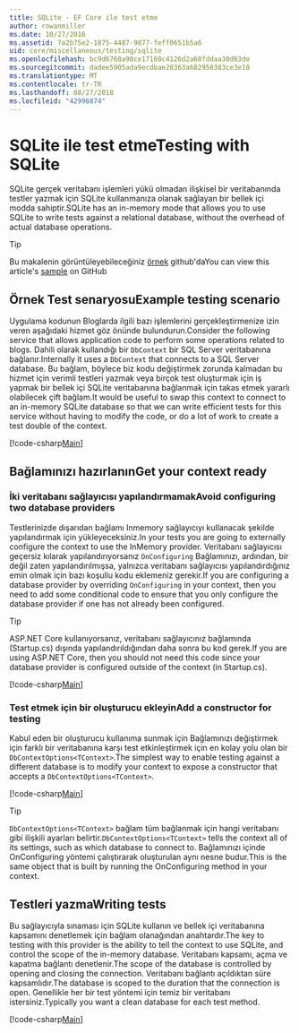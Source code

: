 ```yaml
---
title: SQLite - EF Core ile test etme
author: rowanmiller
ms.date: 10/27/2016
ms.assetid: 7a2b75e2-1875-4487-9877-feff0651b5a6
uid: core/miscellaneous/testing/sqlite
ms.openlocfilehash: bc9d6768a90ce17160c4126d2a68fddaa30d63de
ms.sourcegitcommit: dadee5905ada9ecdbae28363a682950383ce3e10
ms.translationtype: MT
ms.contentlocale: tr-TR
ms.lasthandoff: 08/27/2018
ms.locfileid: "42996874"
---
```

# <a name="testing-with-sqlite"></a><span data-ttu-id="6b460-102">SQLite ile test etme</span><span class="sxs-lookup"><span data-stu-id="6b460-102">Testing with SQLite</span></span>

<span data-ttu-id="6b460-103">SQLite gerçek veritabanı işlemleri yükü olmadan ilişkisel bir veritabanında testler yazmak için SQLite kullanmanıza olanak sağlayan bir bellek içi modda sahiptir.</span><span class="sxs-lookup"><span data-stu-id="6b460-103">SQLite has an in-memory mode that allows you to use SQLite to write tests against a relational database, without the overhead of actual database operations.</span></span>

> [!TIP]  
> <span data-ttu-id="6b460-104">Bu makalenin görüntüleyebileceğiniz [örnek](https://github.com/aspnet/EntityFramework.Docs/tree/master/samples/core/Miscellaneous/Testing) github'da</span><span class="sxs-lookup"><span data-stu-id="6b460-104">You can view this article's [sample](https://github.com/aspnet/EntityFramework.Docs/tree/master/samples/core/Miscellaneous/Testing) on GitHub</span></span>

## <a name="example-testing-scenario"></a><span data-ttu-id="6b460-105">Örnek Test senaryosu</span><span class="sxs-lookup"><span data-stu-id="6b460-105">Example testing scenario</span></span>

<span data-ttu-id="6b460-106">Uygulama kodunun Bloglarda ilgili bazı işlemlerini gerçekleştirmenize izin veren aşağıdaki hizmet göz önünde bulundurun.</span><span class="sxs-lookup"><span data-stu-id="6b460-106">Consider the following service that allows application code to perform some operations related to blogs.</span></span> <span data-ttu-id="6b460-107">Dahili olarak kullandığı bir `DbContext` bir SQL Server veritabanına bağlanır.</span><span class="sxs-lookup"><span data-stu-id="6b460-107">Internally it uses a `DbContext` that connects to a SQL Server database.</span></span> <span data-ttu-id="6b460-108">Bu bağlam, böylece biz kodu değiştirmek zorunda kalmadan bu hizmet için verimli testleri yazmak veya birçok test oluşturmak için iş yapmak bir bellek içi SQLite veritabanına bağlanmak için takas etmek yararlı olabilecek çift bağlam.</span><span class="sxs-lookup"><span data-stu-id="6b460-108">It would be useful to swap this context to connect to an in-memory SQLite database so that we can write efficient tests for this service without having to modify the code, or do a lot of work to create a test double of the context.</span></span>

[!code-csharp[Main](../../../../samples/core/Miscellaneous/Testing/BusinessLogic/BlogService.cs)]

## <a name="get-your-context-ready"></a><span data-ttu-id="6b460-109">Bağlamınızı hazırlanın</span><span class="sxs-lookup"><span data-stu-id="6b460-109">Get your context ready</span></span>

### <a name="avoid-configuring-two-database-providers"></a><span data-ttu-id="6b460-110">İki veritabanı sağlayıcısı yapılandırmamak</span><span class="sxs-lookup"><span data-stu-id="6b460-110">Avoid configuring two database providers</span></span>

<span data-ttu-id="6b460-111">Testlerinizde dışarıdan bağlamı Inmemory sağlayıcıyı kullanacak şekilde yapılandırmak için yükleyeceksiniz.</span><span class="sxs-lookup"><span data-stu-id="6b460-111">In your tests you are going to externally configure the context to use the InMemory provider.</span></span> <span data-ttu-id="6b460-112">Veritabanı sağlayıcısı geçersiz kılarak yapılandırıyorsanız `OnConfiguring` Bağlamınızı, ardından, bir değil zaten yapılandırılmışsa, yalnızca veritabanı sağlayıcısı yapılandırdığınız emin olmak için bazı koşullu kodu eklemeniz gerekir.</span><span class="sxs-lookup"><span data-stu-id="6b460-112">If you are configuring a database provider by overriding `OnConfiguring` in your context, then you need to add some conditional code to ensure that you only configure the database provider if one has not already been configured.</span></span>

> [!TIP]  
> <span data-ttu-id="6b460-113">ASP.NET Core kullanıyorsanız, veritabanı sağlayıcınız bağlamında (Startup.cs) dışında yapılandırıldığından daha sonra bu kod gerek.</span><span class="sxs-lookup"><span data-stu-id="6b460-113">If you are using ASP.NET Core, then you should not need this code since your database provider is configured outside of the context (in Startup.cs).</span></span>

[!code-csharp[Main](../../../../samples/core/Miscellaneous/Testing/BusinessLogic/BloggingContext.cs#OnConfiguring)]

### <a name="add-a-constructor-for-testing"></a><span data-ttu-id="6b460-114">Test etmek için bir oluşturucu ekleyin</span><span class="sxs-lookup"><span data-stu-id="6b460-114">Add a constructor for testing</span></span>

<span data-ttu-id="6b460-115">Kabul eden bir oluşturucu kullanıma sunmak için Bağlamınızı değiştirmek için farklı bir veritabanına karşı test etkinleştirmek için en kolay yolu olan bir `DbContextOptions<TContext>`.</span><span class="sxs-lookup"><span data-stu-id="6b460-115">The simplest way to enable testing against a different database is to modify your context to expose a constructor that accepts a `DbContextOptions<TContext>`.</span></span>

[!code-csharp[Main](../../../../samples/core/Miscellaneous/Testing/BusinessLogic/BloggingContext.cs#Constructors)]

> [!TIP]  
> <span data-ttu-id="6b460-116">`DbContextOptions<TContext>` bağlam tüm bağlanmak için hangi veritabanı gibi ilişkili ayarları belirtir.</span><span class="sxs-lookup"><span data-stu-id="6b460-116">`DbContextOptions<TContext>` tells the context all of its settings, such as which database to connect to.</span></span> <span data-ttu-id="6b460-117">Bağlamınızı içinde OnConfiguring yöntemi çalıştırarak oluşturulan aynı nesne budur.</span><span class="sxs-lookup"><span data-stu-id="6b460-117">This is the same object that is built by running the OnConfiguring method in your context.</span></span>

## <a name="writing-tests"></a><span data-ttu-id="6b460-118">Testleri yazma</span><span class="sxs-lookup"><span data-stu-id="6b460-118">Writing tests</span></span>

<span data-ttu-id="6b460-119">Bu sağlayıcıyla sınaması için SQLite kullanın ve bellek içi veritabanına kapsamını denetlemek için bağlam olanağından anahtardır.</span><span class="sxs-lookup"><span data-stu-id="6b460-119">The key to testing with this provider is the ability to tell the context to use SQLite, and control the scope of the in-memory database.</span></span> <span data-ttu-id="6b460-120">Veritabanı kapsamı, açma ve kapatma bağlantı denetlenir.</span><span class="sxs-lookup"><span data-stu-id="6b460-120">The scope of the database is controlled by opening and closing the connection.</span></span> <span data-ttu-id="6b460-121">Veritabanı bağlantı açıldıktan süre kapsamlıdır.</span><span class="sxs-lookup"><span data-stu-id="6b460-121">The database is scoped to the duration that the connection is open.</span></span> <span data-ttu-id="6b460-122">Genellikle her bir test yöntemi için temiz bir veritabanı istersiniz.</span><span class="sxs-lookup"><span data-stu-id="6b460-122">Typically you want a clean database for each test method.</span></span>

[!code-csharp[Main](../../../../samples/core/Miscellaneous/Testing/TestProject/SQLite/BlogServiceTests.cs)]
